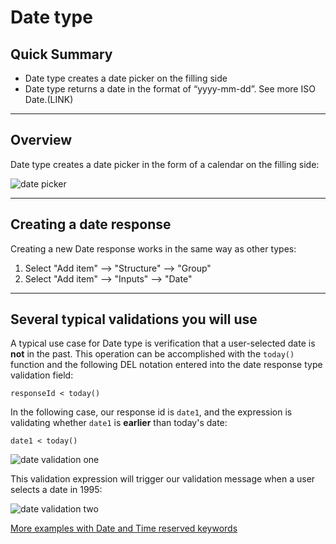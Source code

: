 # Date type

## Quick Summary

* Date type creates a date picker on the filling side
* Date type returns a date in the format of “yyyy-mm-dd”. See more ISO Date.(LINK)

---

## Overview

Date type creates a date picker in the form of a calendar on the filling side:

![date picker](types/date-picker.png)

---

## Creating a date response 


Creating a new Date response works in the same way as other types:

1. Select "Add item" --> "Structure" --> "Group"
2. Select "Add item" --> "Inputs" --> "Date"

---

## Several typical validations you will use


A typical use case for Date type is verification that a user-selected date is **not** in the past. This operation can be accomplished with the `today()` function and the following DEL notation entered into the date response type validation field:

`responseId < today()`

In the following case, our response id is `date1`, and the expression is validating whether `date1` is **earlier** than today's date:

`date1 < today()`

![date validation one](/images/date-in-past1.png)

This validation expression will trigger our validation message when a user selects a date in 1995:

![date validation two](/images/date-in-past2.png)

[More examples with Date and Time reserved keywords](https://docs.dialob.io/dialob-expressions/del-functions-reserved-words/#time-date)

